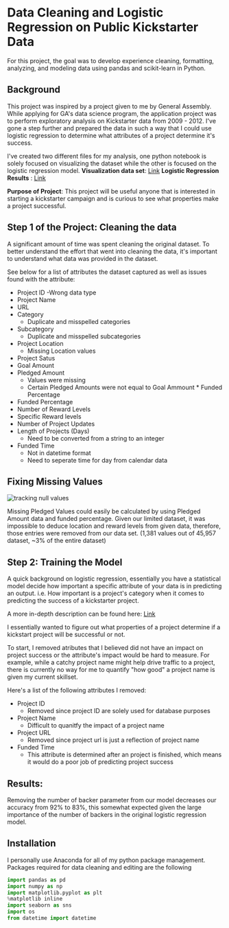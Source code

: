 # Data Cleaning and Logistic Regression on Public Kickstarter Data

For this project, the goal was to develop experience cleaning, formatting, analyzing, and modeling data using pandas and scikit-learn in Python.

## Background

This project was inspired by a project given to me by General Assembly. While applying for GA's data science program, the application project was to perform exploratory analysis on Kickstarter data from 2009 - 2012. I've gone a step further and prepared the data in such a way that I could use logistic regression to determine what attributes of a project determine it's success.

I've created two different files for my analysis, one python notebook is solely focused on visualizing the dataset while the other is focused on the logistic regression model.
__Visualization data set__: [Link](https://github.com/nico-medellin/kickstarter-regression/blob/main/Kickstarter%20Fundraising%20Visualization%20Data.ipynb)
__Logistic Regression Results__ : [Link](https://github.com/nico-medellin/kickstarter-regression/blob/main/Kickstarter%20Logistic%20Regression%20Model.ipynb)

__Purpose of Project__:
This project will be useful anyone that is interested in starting a kickstarter campaign and is curious to see what properties make a project successful.

## Step 1 of the Project: Cleaning the data
A significant amount of time was spent cleaning the original dataset. To better understand the effort that went into cleaning the data, it's important to understand what data was provided in the dataset.

See below for a list of attributes the dataset captured as well as issues found with the attribute:
- Project ID
  -Wrong data type
- Project Name
- URL 
- Category
  - Duplicate and misspelled categories
- Subcategory
  - Duplicate and misspelled subcategories
- Project Location
    - Missing Location values
- Project Satus
- Goal Amount
- Pledged Amount
  - Values were missing
  - Certain Pledged Amounts were not equal to Goal Ammount * Funded Percentage
- Funded Percentage 
- Number of Reward Levels
- Specific Reward levels
- Number of Project Updates
- Length of Projects (Days)
  - Need to be converted from a string to an integer
- Funded Time
  - Not in datetime format
  - Need to seperate time for day from calendar data

## Fixing Missing Values
![tracking null values](https://user-images.githubusercontent.com/82164437/115604072-ef6f7380-a2ae-11eb-9e3f-c1afe9a1a831.PNG)

Missing Pledged Values could easily be calculated by using Pledged Amount data and funded percentage.
Given our limited dataset, it was impossible to deduce location and reward levels from given data, therefore, those entries were removed from our data set.
(1,381 values out of 45,957 dataset, ~3% of the entire dataset)

## Step 2: Training the Model
A quick background on logistic regression, essentially you have a statistical model decide how important a specific attribute of your data is in predicting an output. i.e. How important is a project's category when it comes to predicting the success of a kickstarter project.

A more in-depth description can be found here: [Link](https://medium.com/swlh/what-is-logistic-regression-62807de62efa)

I essentially wanted to figure out what properties of a project determine if a kickstart project will be successful or not. 

To start, I removed atributes that I believed did not have an impact on project success or the attribute's impact would be hard to measure. For example, while a catchy project name might help drive traffic to a project, there is currently no way for me to quantify "how good" a project name is given my current skillset.

Here's a list of the following attributes I removed:
- Project ID 
  - Removed since project ID are solely used for database purposes
- Project Name
  - Difficult to quanitfy the impact of a project name
- Project URL
  - Removed since project url is just a reflection of project name
- Funded Time
  - This attribute is determined after an project is finished, which means it would do a poor job of predicting project success


## Results:
Removing the number of backer parameter from our model decreases our accuracy from 92% to 83%, this somewhat expected given the large importance of the number of backers in the original logistic regression model.



## Installation
I personally use Anaconda for all of my python package management.
Packages required for data cleaning and editing are the following
```python
import pandas as pd
import numpy as np
import matplotlib.pyplot as plt
%matplotlib inline
import seaborn as sns
import os 
from datetime import datetime
```

